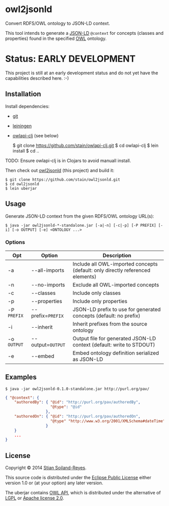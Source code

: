# owl2jsonld

Convert RDFS/OWL ontology to JSON-LD context.

This tool intends to generate a [JSON-LD](http://www.w3.org/TR/json-ld/) `@context`
for concepts (classes and properties) found in the specified 
[OWL](http://www.w3.org/TR/owl2-primer/) ontology.


# Status: EARLY DEVELOPMENT

This project is still at an early development status and do not yet
have the capabilities described here. :-)


## Installation

Install dependencies:
 * [git](http://www.git-scm.com/)
 * [leiningen](http://leiningen.org/)
 * [owlapi-clj](https://github.com/stain/owlapi-clj) (see below)

    $ git clone https://github.com/stain/owlapi-clj.git
    $ cd owlapi-clj 
    $ lein install 
    $ cd ..

TODO: Ensure owlapi-clj is in Clojars to avoid manuall install.

Then check out [owl2jsonld](https://github.com/stain/owl2jsonld) (this project)
and build it:

    $ git clone https://github.com/stain/owl2jsonld.git
    $ cd owl2jsonld
    $ lein uberjar


## Usage

Generate JSON-LD context from the given RDFS/OWL ontology URL(s):

    $ java -jar owl2jsonld-*-standalone.jar [-a|-n] [-c|-p] [-P PREFIX] [-i] [-o OUTPUT] [-e] <ONTOLOGY ...>

### Options

| Opt| Option                      | Description
-----|-----------------------------|--------------------------
| -a | --all-imports               | Include all OWL-imported concepts (default: only directly referenced elements)
| -n | --no-imports                | Exclude all OWL-imported concepts
| -c | --classes                   | Include only classes
| -p | --properties                | Include only properties
| -P `PREFIX`  | --prefix=`PREFIX` | JSON-LD prefix to use for generated concepts (default: no prefix)
| -i | --inherit                   | Inherit prefixes from the source ontology
| -o `OUTPUT`  | --output=`OUTPUT` | Output file for generated JSON-LD context (default: write to STDOUT)
| -e | --embed                     | Embed ontology definition serialized as JSON-LD

## Examples

    $ java -jar owl2jsonld-0.1.0-standalone.jar http://purl.org/pav/

```json    
{ "@context": {
    "authoredBy": { "@id": "http://purl.org/pav/authoredBy",
                    "@type": "@id"
                  },
    "authoredOn": { "@id": "http://purl.org/pav/authoredOn",
                    "@type" "http://www.w3.org/2001/XMLSchema#dateTime"
                  }
    }
    ...
}
```

## License

Copyright © 2014 [Stian Soiland-Reyes](http://orcid.org/0000-0001-9842-9718).

This source code is distributed under the 
[Eclipse Public License](http://www.eclipse.org/legal/epl-v10.html) 
either version 1.0 or (at your option) any later version.

The uberjar contains [OWL API](http://owlapi.sourceforge.net/), which is
distributed under the alternative of [LGPL](http://www.gnu.org/licenses/lgpl)
or [Apache license 2.0](http://www.apache.org/licenses).

